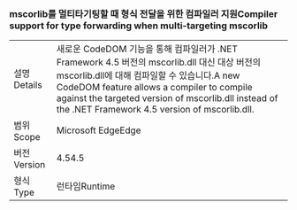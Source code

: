 ### <a name="compiler-support-for-type-forwarding-when-multi-targeting-mscorlib"></a><span data-ttu-id="d7fda-101">mscorlib를 멀티타기팅할 때 형식 전달을 위한 컴파일러 지원</span><span class="sxs-lookup"><span data-stu-id="d7fda-101">Compiler support for type forwarding when multi-targeting mscorlib</span></span>

|   |   |
|---|---|
|<span data-ttu-id="d7fda-102">설명</span><span class="sxs-lookup"><span data-stu-id="d7fda-102">Details</span></span>|<span data-ttu-id="d7fda-103">새로운 CodeDOM 기능을 통해 컴파일러가 .NET Framework 4.5 버전의 mscorlib.dll 대신 대상 버전의 mscorlib.dll에 대해 컴파일할 수 있습니다.</span><span class="sxs-lookup"><span data-stu-id="d7fda-103">A new CodeDOM feature allows a compiler to compile against the targeted version of mscorlib.dll instead of the .NET Framework 4.5 version of mscorlib.dll.</span></span>|
|<span data-ttu-id="d7fda-104">범위</span><span class="sxs-lookup"><span data-stu-id="d7fda-104">Scope</span></span>|<span data-ttu-id="d7fda-105">Microsoft Edge</span><span class="sxs-lookup"><span data-stu-id="d7fda-105">Edge</span></span>|
|<span data-ttu-id="d7fda-106">버전</span><span class="sxs-lookup"><span data-stu-id="d7fda-106">Version</span></span>|<span data-ttu-id="d7fda-107">4.5</span><span class="sxs-lookup"><span data-stu-id="d7fda-107">4.5</span></span>|
|<span data-ttu-id="d7fda-108">형식</span><span class="sxs-lookup"><span data-stu-id="d7fda-108">Type</span></span>|<span data-ttu-id="d7fda-109">런타임</span><span class="sxs-lookup"><span data-stu-id="d7fda-109">Runtime</span></span>|

